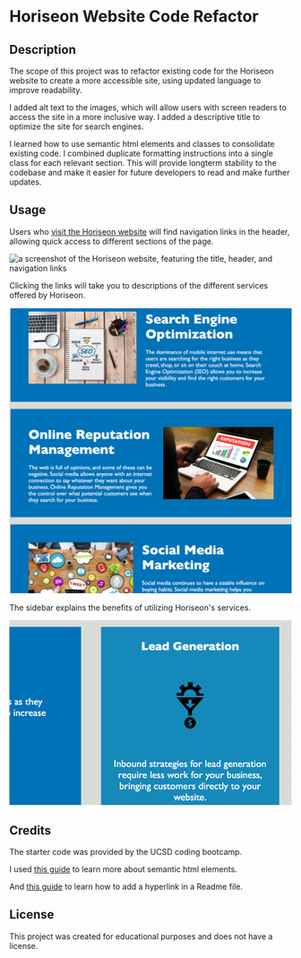 # Horiseon Website Code Refactor

## Description 

The scope of this project was to refactor existing code for the Horiseon website to create a more accessible site, using updated language to improve readability. 

I added alt text to the images, which will allow users with screen readers to access the site in a more inclusive way. I added a descriptive title to optimize the site for search engines. 

I learned how to use semantic html elements and classes to consolidate existing code. I combined duplicate formatting instructions into a single class for each relevant section. This will provide longterm stability to the codebase and make it easier for future developers to read and make further updates. 

## Usage

Users who [visit the Horiseon website](https://ajpupping.github.io/horiseon-website-project/) will find navigation links in the header, allowing quick access to different sections of the page. 

![a screenshot of the Horiseon website, featuring the title, header, and navigation links](assets/images/horiseon-screenshot-1.png)

Clicking the links will take you to descriptions of the different services offered by Horiseon. 

![a screenshot of the main content of the Horiseon website, the services offered by the company](assets/images/horiseon-screenshot-2.png)

The sidebar explains the benefits of utilizing Horiseon's services. 

![a screenshot showing a portion of the sidebar](assets/images/horiseon-screenshot-3.png)

## Credits 

The starter code was provided by the UCSD coding bootcamp. 

I used [this guide](https://coding-boot-camp.github.io/full-stack/html/html-cheatsheet) to learn more about semantic html elements. 

And [this guide](https://devcracker.medium.com/how-to-add-a-link-or-hyperlink-in-readme-md-file-68752bb6499e) to learn how to add a hyperlink in a Readme file.



## License 

This project was created for educational purposes and does not have a license.